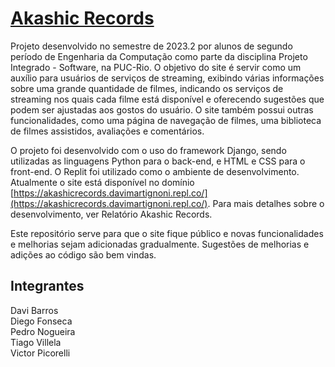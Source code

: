 # [Akashic Records](https://akashicrecords.davimartignoni.repl.co/) 

Projeto desenvolvido no semestre de 2023.2 por alunos de segundo período de Engenharia da Computação como parte da disciplina Projeto Integrado - Software, na PUC-Rio. O objetivo do site é servir como um auxílio para usuários de serviços de streaming, exibindo várias informações sobre uma grande quantidade de filmes, indicando os serviços de streaming nos quais cada filme está disponível e oferecendo sugestões que podem ser ajustadas aos gostos do usuário. O site também possui outras funcionalidades, como uma página de navegação de filmes, uma biblioteca de filmes assistidos, avaliações e comentários.

O projeto foi desenvolvido com o uso do framework Django, sendo utilizadas as linguagens Python para o back-end, e HTML e CSS para o front-end. O Replit foi utilizado como o ambiente de desenvolvimento. Atualmente o site está disponível no domínio [https://akashicrecords.davimartignoni.repl.co/](https://akashicrecords.davimartignoni.repl.co/). Para mais detalhes sobre o desenvolvimento, ver Relatório Akashic Records.

Este repositório serve para que o site fique público e novas funcionalidades e melhorias sejam adicionadas gradualmente. Sugestões de melhorias e adições ao código são bem vindas.

## Integrantes

Davi Barros  
Diego Fonseca  
Pedro Nogueira  
Tiago Villela  
Victor Picorelli  
